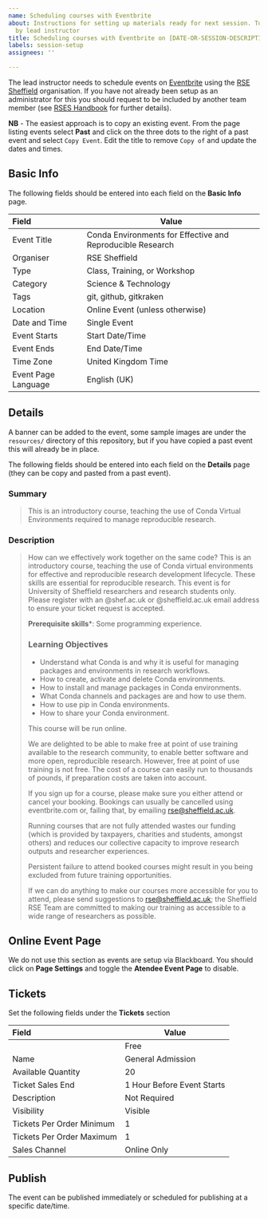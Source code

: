 ```yaml
---
name: Scheduling courses with Eventbrite
about: Instructions for setting up materials ready for next session. To be completed
  by lead instructor
title: Scheduling courses with Eventbrite on [DATE-OR-SESSION-DESCRIPTION] for [INSTRUCTOR-NAME]
labels: session-setup
assignees: ''

---
```


The lead instructor needs to schedule events on [Eventbrite](https://www.eventbrite.com) using the [RSE
Sheffield](https://www.eventbrite.co.uk/o/rse-sheffield-29660305889) organisation. If you have not already been setup as
an administrator for this you should request to be included by another team member (see [RSES
Handbook](https://github.com/RSE-Sheffield/rses-handbook/blob/master/pages/eventbrite.Rmd) for further details).

**NB** - The easiest approach is to copy an existing event. From the page listing events select **Past** and click on
the three dots to the right of a past event and select `Copy Event`. Edit the title to remove `Copy of` and update the
dates and times.


## Basic Info

The following fields should be entered into each field on the **Basic Info** page.

| Field               | Value                                                      |
|:--------------------|------------------------------------------------------------|
| Event Title         | Conda Environments for Effective and Reproducible Research |
| Organiser           | RSE Sheffield                                              |
| Type                | Class, Training, or Workshop                               |
| Category            | Science & Technology                                       |
| Tags                | git, github, gitkraken                                     |
| Location            | Online Event (unless otherwise)                            |
| Date and Time       | Single Event                                               |
| Event Starts        | Start Date/Time                                            |
| Event Ends          | End Date/Time                                              |
| Time Zone           | United Kingdom Time                                        |
| Event Page Language | English (UK)                                               |



## Details

A banner can be added to the event, some sample images are under the `resources/` directory of this repository, but if
you have copied a past event this will already be in place.

The following fields should be entered into each field on the **Details** page (they can be copy and pasted from a past event).

### Summary


> This is an introductory course, teaching the use of Conda Virtual Environments required to manage reproducible
> research.

### Description

> How can we effectively work together on the same code?
> This is an introductory course, teaching the use of Conda virtual environments for effective and reproducible research
> development lifecycle. These skills are essential for reproducible research.
> This event is for University of Sheffield researchers and research students only. Please register with an @shef.ac.uk
> or @sheffield.ac.uk email address to ensure your ticket request is accepted.
>
> **Prerequisite skills***: Some programming experience.
>
> ### Learning Objectives
> - Understand what Conda is and why it is useful for managing packages and environments in research workflows.
> - How to create, activate and delete Conda environments.
> - How to install and manage packages in Conda environments.
> - What Conda channels and packages are and how to use them.
> - How to use pip in Conda environments.
> - How to share your Conda environment.
>
> This course will be run online.
>
> We are delighted to be able to make free at point of use training available to the research community, to enable
> better software and more open, reproducible research. However, free at point of use training is not free. The cost of
> a course can easily run to thousands of pounds, if preparation costs are taken into account.
>
> If you sign up for a course, please make sure you either attend or cancel your booking. Bookings can usually be
> cancelled using eventbrite.com or, failing that, by emailing rse@sheffield.ac.uk.
>
> Running courses that are not fully attended wastes our funding (which is provided by taxpayers, charities and
> students, amongst others) and reduces our collective capacity to improve research outputs and researcher experiences.
>
> Persistent failure to attend booked courses might result in you being excluded from future training opportunities.
>
> If we can do anything to make our courses more accessible for you to attend, please send suggestions to
> rse@sheffield.ac.uk; the Sheffield RSE Team are committed to making our training as accessible to a wide range of
> researchers as possible.


## Online Event Page

We do not use this section as events are setup via Blackboard. You should click on **Page Settings** and toggle the
**Atendee Event Page** to disable.

## Tickets

Set the following fields under the **Tickets** section

| Field                     | Value                      |
|:--------------------------|----------------------------|
|                           | Free                       |
| Name                      | General Admission          |
| Available Quantity        | 20                         |
| Ticket Sales End          | 1 Hour Before Event Starts |
| Description               | Not Required               |
| Visibility                | Visible                    |
| Tickets Per Order Minimum | 1                          |
| Tickets Per Order Maximum | 1                          |
| Sales Channel             | Online Only                |

## Publish

The event can be published immediately or scheduled for publishing at a specific date/time.
